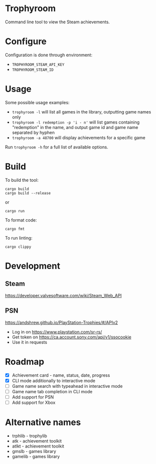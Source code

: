 # Trophyroom

Command line tool to view the Steam achievements.

# Configure

Configuration is done through environment:
* `TROPHYROOM_STEAM_API_KEY`
* `TROPHYROOM_STEAM_ID`

# Usage

Some possible usage examples:
* `trophyroom -l` will list all games in the library, outputting game names only
* `trophyroom -l redemption -p 'i - n'` will list games containing "redemption" in the name, and output game id and game name separated by hyphen
* `trophyroom -a 48700` will display achievements for a specific game

Run `trophyroom -h` for a full list of available options.

# Build

To build the tool:
```
cargo build
cargo build --release
```

or

```
cargo run
```

To format code:
```
cargo fmt
```

To run linting:
```
cargo clippy
```

# Development

## Steam
https://developer.valvesoftware.com/wiki/Steam_Web_API

## PSN
https://andshrew.github.io/PlayStation-Trophies/#/APIv2
* Log in on https://www.playstation.com/sr-rs/
* Get token on https://ca.account.sony.com/api/v1/ssocookie
* Use it in requests

# Roadmap

- [x] Achievement card - name, status, date, progress
- [x] CLI mode additionally to interactive mode
- [ ] Game name search with typeahead in interactive mode
- [ ] Game name tab completion in CLI mode
- [ ] Add support for PSN
- [ ] Add support for Xbox

# Alternative names
* trphlib - trophylib
* atk - achievement toolkit
* atlkt - achievement toolkit
* gmslb - games library
* gamelib - games library